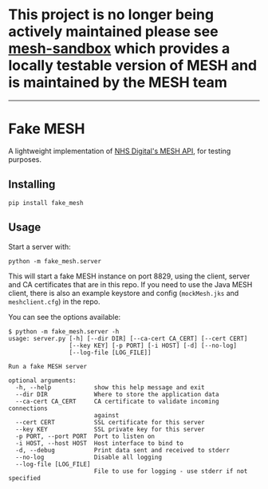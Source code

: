 
# This project is  no longer being actively maintained please see [mesh-sandbox](https://github.com/NHSDigital/mesh-sandbox)  which provides a locally testable version of MESH and is maintained by the MESH team  


--------------------------------------------
Fake MESH
=========

A lightweight implementation of [NHS Digital's MESH API](https://meshapi.docs.apiary.io/), for
testing purposes.

Installing
----------

```
pip install fake_mesh
```

Usage
-----

Start a server with:

```
python -m fake_mesh.server
```

This will start a fake MESH instance on port 8829, using the client, server and
CA certificates that are in this repo. If you need to use the Java MESH client,
there is also an example keystore and config (`mockMesh.jks` and
`meshclient.cfg`) in the repo.

You can see the options available:

```
$ python -m fake_mesh.server -h
usage: server.py [-h] [--dir DIR] [--ca-cert CA_CERT] [--cert CERT]
                 [--key KEY] [-p PORT] [-i HOST] [-d] [--no-log]
                 [--log-file [LOG_FILE]]

Run a fake MESH server

optional arguments:
  -h, --help            show this help message and exit
  --dir DIR             Where to store the application data
  --ca-cert CA_CERT     CA certificate to validate incoming connections
                        against
  --cert CERT           SSL certificate for this server
  --key KEY             SSL private key for this server
  -p PORT, --port PORT  Port to listen on
  -i HOST, --host HOST  Host interface to bind to
  -d, --debug           Print data sent and received to stderr
  --no-log              Disable all logging
  --log-file [LOG_FILE]
                        File to use for logging - use stderr if not specified
```

